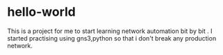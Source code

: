 # hello-world
This is a project for me to start learning network automation bit by bit . I started practising using gns3,python so that i don't break any production network. 
